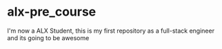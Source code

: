 # alx-pre_course
I'm now a ALX Student, this is my first repository as a full-stack engineer
and its going to be awesome 
